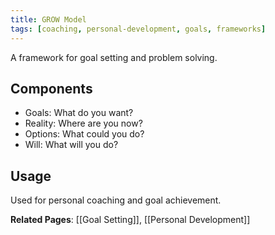 ```yaml
---
title: GROW Model
tags: [coaching, personal-development, goals, frameworks]
---
```


A framework for goal setting and problem solving.

## Components
- Goals: What do you want?
- Reality: Where are you now?
- Options: What could you do?
- Will: What will you do?

## Usage
Used for personal coaching and goal achievement.

**Related Pages**: [[Goal Setting]], [[Personal Development]]
